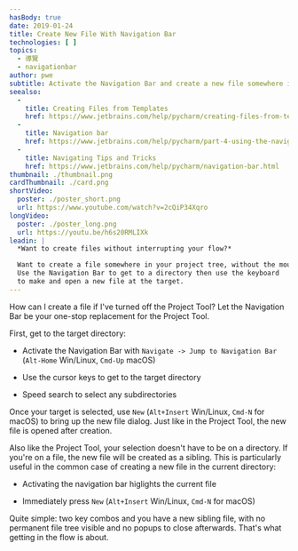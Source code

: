 ```yaml
---
hasBody: true
date: 2019-01-24
title: Create New File With Navigation Bar
technologies: [ ]
topics:
  - 導覽
  - navigationbar
author: pwe
subtitle: Activate the Navigation Bar and create a new file somewhere in the project tree.
seealso:
  - 
    title: Creating Files from Templates
    href: https://www.jetbrains.com/help/pycharm/creating-files-from-templates.html
  - 
    title: Navigation bar
    href: https://www.jetbrains.com/help/pycharm/part-4-using-the-navigation-bar.html
  - 
    title: Navigating Tips and Tricks
    href: https://www.jetbrains.com/help/pycharm/navigation-bar.html
thumbnail: ./thumbnail.png
cardThumbnail: ./card.png
shortVideo:
  poster: ./poster_short.png
  url: https://www.youtube.com/watch?v=2cQiP34Xqro
longVideo:
  poster: ./poster_long.png
  url: https://youtu.be/h6s20RMLIXk
leadin: |
  *Want to create files without interrupting your flow?*

  Want to create a file somewhere in your project tree, without the mouse?
  Use the Navigation Bar to get to a directory then use the keyboard
  to make and open a new file at the target.
---
```


How can I create a file if I've turned off the Project Tool? Let the Navigation Bar be your one-stop replacement for the Project Tool.

First, get to the target directory:

- Activate the Navigation Bar with `Navigate -> Jump to Navigation Bar` (`Alt-Home` Win/Linux, `Cmd-Up` macOS)

- Use the cursor keys to get to the target directory

- Speed search to select any subdirectories

Once your target is selected, use `New` (`Alt+Insert` Win/Linux, `Cmd-N` for macOS) to bring up the new file dialog. Just like in the Project Tool, the new file is opened after creation.

Also like the Project Tool, your selection doesn't have to be on a directory. If you're on a file, the new file will be created as a sibling. This is particularly useful in the common case of creating a new file in the current directory:

- Activating the navigation bar higlights the current file

- Immediately press `New` (`Alt+Insert` Win/Linux, `Cmd-N` for macOS)

Quite simple: two key combos and you have a new sibling file, with no permanent file tree visible and no popups to close afterwards. That's what getting in the flow is about.
